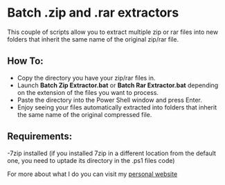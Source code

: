 # Batch .zip and .rar extractors

This couple of scripts allow you to extract multiple zip or rar files
into new folders that inherit the same name of the original zip/rar file.

## How To:
- Copy the directory you have your zip/rar files in.
- Launch **Batch Zip Extractor.bat** or **Batch Rar Extractor.bat** depending on the extension of the files you want to process.
- Paste the directory into the Power Shell window and press Enter.
- Enjoy seeing your files automatically extracted into folders that inherit the same name of the original compressed file.

## Requirements:
-7zip installed (if you installed 7zip in a different location from the default one,
you need to uptade its directory in the .ps1 files code)

For more about what I do you can visit my [personal website](https://www.nazzarenogiannelli.com/)

